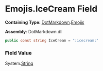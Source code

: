 # Emojis\.IceCream Field

**Containing Type**: [DotMarkdown](../../README.md)\.[Emojis](../README.md)

**Assembly**: DotMarkdown\.dll

```csharp
public const string IceCream = ":icecream:"
```

### Field Value

System\.[String](https://docs.microsoft.com/en-us/dotnet/api/system.string)